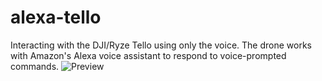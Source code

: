 # alexa-tello
Interacting with the DJI/Ryze Tello using only the voice. The drone works with Amazon's Alexa voice assistant to respond to voice-prompted commands.
![Preview](https://github.com/econnie323/alexa-tello/cover.png)
